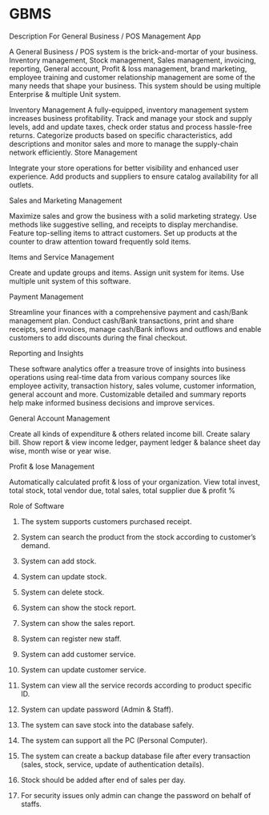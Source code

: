 # GBMS
Description For General Business / POS Management App




A General Business / POS system is the brick-and-mortar of your business. Inventory management, Stock management, Sales management, invoicing, reporting, General account, Profit & loss management, brand marketing, employee training and customer relationship management are some of the many needs that shape your business. This system should be using multiple Enterprise & multiple Unit system.

Inventory Management
A fully-equipped, inventory management system increases business profitability. Track and manage your stock and supply levels, add and update taxes, check order status and process hassle-free returns. Categorize products based on specific characteristics, add descriptions and monitor sales and more to manage the supply-chain network efficiently.
Store Management

Integrate your store operations for better visibility and enhanced user experience. 
Add products and suppliers to ensure catalog availability for all outlets. 

Sales and Marketing Management

Maximize sales and grow the business with a solid marketing strategy. Use methods like
suggestive selling, and receipts to display merchandise. Feature top-selling items to attract customers. Set up products at the counter to draw attention toward frequently sold items.


Items and Service Management

Create and update groups and items. Assign unit system for items. Use multiple unit system of this software.

Payment Management

Streamline your finances with a comprehensive payment and cash/Bank management plan. Conduct cash/Bank transactions,
print and share receipts, send invoices, manage cash/Bank inflows and outflows 
and enable customers to add discounts during the final checkout.

Reporting and Insights

These software analytics offer a treasure trove of insights into business operations using real-time data from various company sources like employee activity, transaction history, sales volume, customer information, general account and more. Customizable detailed and summary reports help make informed business 
decisions and improve services.


General Account Management

Create all kinds of expenditure & others related income bill. Create salary bill. Show report & view income ledger, payment ledger & balance sheet day wise, month wise or year wise.

Profit & lose Management

Automatically calculated profit & loss of your organization. View total invest, total stock, total vendor due, total sales, total supplier due & profit %


Role of Software

1.  The system supports customers purchased receipt. 

2.  System can search the product from the stock according to customer’s demand. 

3.  System can add stock. 

4.  System can update stock. 

5.  System can delete stock. 

6.  System can show the stock report. 

7.  System can show the sales report. 

8.  System can register new staff. 

9.  System can add customer service. 

10. System can update customer service. 

11. System can view all the service records according to product specific ID. 

12. System can update password (Admin & Staff). 

13. The system can save stock into the database safely. 

14. The system can support all the PC (Personal Computer). 

15. The system can create a backup database file after every transaction (sales, stock, service, 
update of authentication details). 

16. Stock should be added after end of sales per day.  

17. For security issues only admin can change the password on behalf of staffs.  



